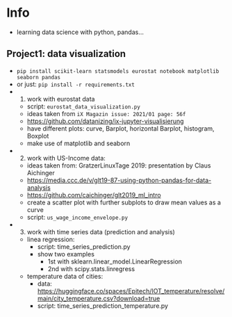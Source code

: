 # Info
- learning data science with python, pandas...
## Project1: data visualization
- `pip install scikit-learn statsmodels eurostat notebook matplotlib seaborn pandas`
- or just: `pip install -r requirements.txt`
- 1. work with eurostat data
  - script: `eurostat_data_visualization.py`
  - ideas taken from `iX Magazin issue: 2021/01 page: 56f`
  - https://github.com/datanizing/ix-jupyter-visualisierung
  - have different plots: curve, Barplot, horizontal Barplot, histogram, Boxplot
  - make use of matplotlib and seaborn
- 2. work with US-Income data:
  - ideas taken from: GratzerLinuxTage 2019: presentation by Claus Aichinger
  - https://media.ccc.de/v/glt19-87-using-python-pandas-for-data-analysis
  - https://github.com/caichinger/glt2019_ml_intro
  - create a scatter plot with further subplots to draw mean values as a curve
  - script: `us_wage_income_envelope.py`
- 3. work with time series data (prediction and analysis)
  - linea regression:
    - script: time_series_prediction.py
    - show two examples
      - 1st with sklearn.linear_model.LinearRegression
      - 2nd with scipy.stats.linregress
  - temperature data of cities:
    - data: https://huggingface.co/spaces/Epitech/IOT_temperature/resolve/main/city_temperature.csv?download=true
    - script: time_series_prediction_temperature.py

